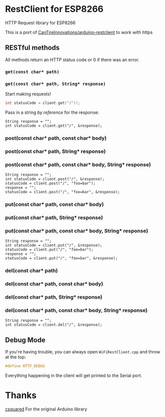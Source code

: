 # RestClient for ESP8266

HTTP Request library for ESP8266

This is a port of [CanTireInnovations/arduino-restclient](https://github.com/CanTireInnovations/esp8266-arduino-rest-client) to
work with https

## RESTful methods

All methods return an HTTP status code or 0 if there was an error.

### `get(const char* path)`
### `get(const char* path, String* response)`

Start making requests!

```c++
int statusCode = client.get("/"));
```

Pass in a string *by reference* for the response:
```
String response = "";
int statusCode = client.get("/", &response);
```

### post(const char* path, const char* body)
### post(const char* path, String* response)
### post(const char* path, const char* body, String* response)

```
String response = "";
int statusCode = client.post("/", &response);
statusCode = client.post("/", "foo=bar");
response = "";
statusCode = client.post("/", "foo=bar", &response);
```

### put(const char* path, const char* body)
### put(const char* path, String* response)
### put(const char* path, const char* body, String* response)

```
String response = "";
int statusCode = client.put("/", &response);
statusCode = client.put("/", "foo=bar");
response = "";
statusCode = client.put("/", "foo=bar", &response);
```

### del(const char* path)
### del(const char* path, const char* body)
### del(const char* path, String* response)
### del(const char* path, const char* body, String* response)

```
String response = "";
int statusCode = client.del("/", &response);
```

## Debug Mode

If you're having trouble, you can always open `WiFiRestClient.cpp` and throw at the top:

```c++
#define HTTP_DEBUG
```

Everything happening in the client will get printed to the Serial port.

# Thanks

[csquared](https://github.com/csquared/arduino-restclient) For the original Arduino library

